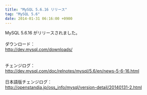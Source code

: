 ```yaml
---
title: "MySQL 5.6.16 リリース"
tag: "MySQL 5.6"
date: 2014-01-31 06:16:00 +0900
---
```


MySQL 5.6.16 がリリースされました。<br>
<br>
ダウンロード：<br>
http://dev.mysql.com/downloads/<br>
<br>
<br>
チェンジログ：<br>
http://dev.mysql.com/doc/relnotes/mysql/5.6/en/news-5-6-16.html<br>
<br>
日本語版チェンジログ：<br>
http://openstandia.jp/oss_info/mysql/version-detail/20140131-2.html<br>
<br>
<br>
<br>
